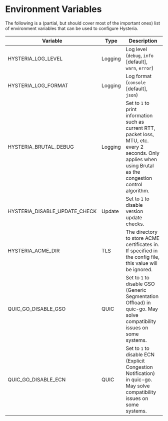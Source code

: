 # Environment Variables

The following is a (partial, but should cover most of the important ones) list of environment variables that can be used to configure Hysteria.

| Variable                      | Type    | Description                                                                                                                                                      |
| ----------------------------- | ------- | ---------------------------------------------------------------------------------------------------------------------------------------------------------------- |
| HYSTERIA_LOG_LEVEL            | Logging | Log level (`debug`, `info` [default], `warn`, `error`)                                                                                                           |
| HYSTERIA_LOG_FORMAT           | Logging | Log format (`console` [default], `json`)                                                                                                                         |
| HYSTERIA_BRUTAL_DEBUG         | Logging | Set to `1` to print information such as current RTT, packet loss, MTU, etc. every 2 seconds. Only applies when using Brutal as the congestion control algorithm. |
| HYSTERIA_DISABLE_UPDATE_CHECK | Update  | Set to `1` to disable version update checks.                                                                                                                     |
| HYSTERIA_ACME_DIR             | TLS     | The directory to store ACME certificates in. If specified in the config file, this value will be ignored.                                                        |
| QUIC_GO_DISABLE_GSO           | QUIC    | Set to `1` to disable GSO (Generic Segmentation Offload) in quic-go. May solve compatibility issues on some systems.                                             |
| QUIC_GO_DISABLE_ECN           | QUIC    | Set to `1` to disable ECN (Explicit Congestion Notification) in quic-go. May solve compatibility issues on some systems.                                         |
